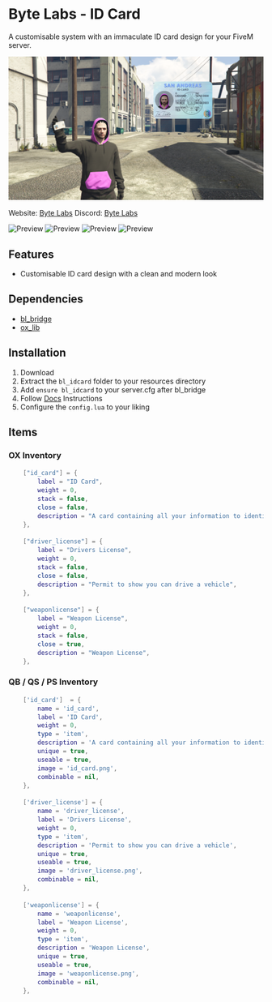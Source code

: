 # Byte Labs - ID Card
A customisable system with an immaculate ID card design for your FiveM server.

![Preview](preview.png)

Website: [Byte Labs](https://byte-labs.net)
Discord: [Byte Labs](https://discord.gg/fqsqSjZfxE)

![Preview](https://imgur.com/F1ZFwiG.png)
![Preview](https://imgur.com/qMzVLK4.png)
![Preview](https://imgur.com/maPFyoC.png)
![Preview](https://imgur.com/c3Ir9Ds.png)

## Features
- Customisable ID card design with a clean and modern look

## Dependencies
- [bl_bridge](https://github.com/Byte-Labs-Project/bl_bridge)
- [ox_lib](https://github.com/overextended/ox_lib)

## Installation
1. Download
2. Extract the `bl_idcard` folder to your resources directory
3. Add `ensure bl_idcard` to your server.cfg after bl_bridge
4. Follow [Docs](https://docs.byte-labs.net/bl_idcard) Instructions
4. Configure the `config.lua` to your liking


## Items
### OX Inventory
```lua
	["id_card"] = {
		label = "ID Card",
		weight = 0,
		stack = false,
		close = false,
		description = "A card containing all your information to identify yourself",
	},

    ["driver_license"] = {
		label = "Drivers License",
		weight = 0,
		stack = false,
		close = false,
		description = "Permit to show you can drive a vehicle",
	},

	["weaponlicense"] = {
		label = "Weapon License",
		weight = 0,
		stack = false,
		close = true,
		description = "Weapon License",
	},
```

### QB / QS / PS Inventory
```lua
    ['id_card']  = {
        name = 'id_card',
        label = 'ID Card',
        weight = 0,
        type = 'item',
        description = 'A card containing all your information to identify yourself',
        unique = true,
        useable = true,
        image = 'id_card.png',
        combinable = nil,
    },

    ['driver_license'] = {
        name = 'driver_license',
        label = 'Drivers License',
        weight = 0,
        type = 'item',
        description = 'Permit to show you can drive a vehicle',
        unique = true,
        useable = true,
        image = 'driver_license.png',
        combinable = nil,
    },

    ['weaponlicense'] = {
        name = 'weaponlicense',
        label = 'Weapon License',
        weight = 0,
        type = 'item',
        description = 'Weapon License',
        unique = true,
        useable = true,
        image = 'weaponlicense.png',
        combinable = nil,
    },
```

